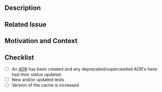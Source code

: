 <!--
Thanks for wanting to contribute to this repository.

In order for the changes to be integrated into the repo with as little friction
as possible please follow the guidance here. This includes completing all
sections as fully as possible.
Prior to creating a Pull Request, please ensure there is an open issue for the
changes you wish to make. This will provide visibility to others early in the
process. Potentially other people will wish to help out. It also allows us to
validate the change is inline with our vision for the product.

Provide a general summary of your changes in the Title
-->

## Description
<!--- Describe your changes in detail -->

## Related Issue
<!--- This project only accepts pull requests related to open issues -->
<!--- If suggesting a new feature or change, please discuss it in an issue first -->
<!--- If fixing a bug, there should be an issue describing it with steps to reproduce -->
<!--- Please link to the issue here: -->

## Motivation and Context
<!--- Why is this change required? What problem does it solve? -->

## Checklist
<!-- Ensure each of the points below have been considered and completed where applicable -->
- [ ] An [ADR](http://thinkrelevance.com/blog/2011/11/15/documenting-architecture-decisions) has been created and any deprecated/superceeded ADR's have had their status updated.
- [ ] New and/or updated tests
- [ ] Version of the cache is increased
